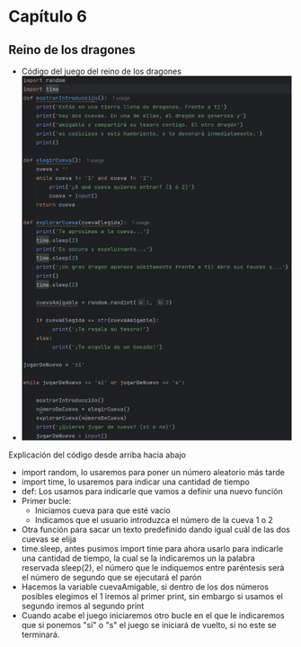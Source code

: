 # Capítulo 6

## Reino de los dragones

* Código del juego del reino de los dragones
* ![Ejemplos](imagenes/codigo.png)

Explicación del código desde arriba hacia abajo
* import random, lo usaremos para poner un número aleatorio más tarde
* import time, lo usaremos para indicar una cantidad de tiempo
* def: Los usamos para indicarle que vamos a definir una nuevo función
* Primer bucle:
  * Iniciamos cueva para que esté vacío
  * Indicamos que el usuario introduzca el número de la cueva 1 o 2
* Otra función para sacar un texto predefinido dando igual cuál de las dos cuevas se elija
* time.sleep, antes pusimos import time para ahora usarlo para indicarle una cantidad de tiempo, la cual se la indicaremos un la palabra reservada sleep(2), el número que le indiquemos entre paréntesis será el número de segundo que se ejecutará el parón
* Hacemos la variable cuevaAmigable, si dentro de los dos números posibles elegimos el 1 iremos al primer print, sin embargo si usamos el segundo iremos al segundo print
* Cuando acabe el juego iniciaremos otro bucle en el que le indicaremos que si ponemos "sí" o "s" el juego se iniciará de vuelto, si no este se terminará.